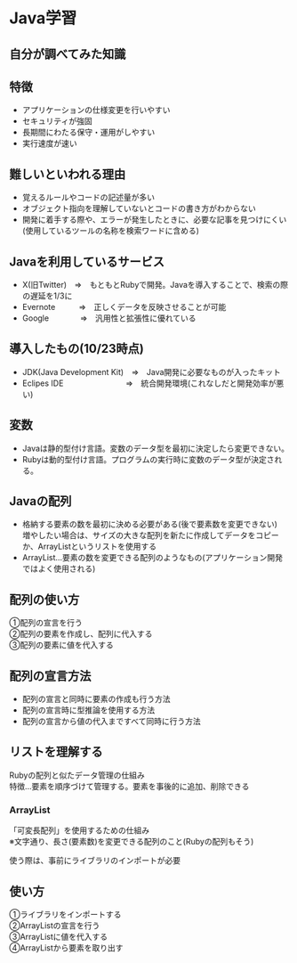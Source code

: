 # Java学習
自分が調べてみた知識
---
## 特徴
 - アプリケーションの仕様変更を行いやすい
 - セキュリティが強固
 - 長期間にわたる保守・運用がしやすい
 - 実行速度が速い

## 難しいといわれる理由
 - 覚えるルールやコードの記述量が多い
 - オブジェクト指向を理解していないとコードの書き方がわからない
 - 開発に着手する際や、エラーが発生したときに、必要な記事を見つけにくい(使用しているツールの名称を検索ワードに含める)

## Javaを利用しているサービス
 - X(旧Twitter)　⇒　もともとRubyで開発。Javaを導入することで、検索の際の遅延を1/3に
 - Evernote　　　⇒　正しくデータを反映させることが可能
 - Google　　　　⇒　汎用性と拡張性に優れている

## 導入したもの(10/23時点)
 - JDK(Java Development Kit)　⇒　Java開発に必要なものが入ったキット
 - Eclipes IDE　　　　　　　　⇒　統合開発環境(これなしだと開発効率が悪い)

## 変数
 - Javaは静的型付け言語。変数のデータ型を最初に決定したら変更できない。
 - Rubyは動的型付け言語。プログラムの実行時に変数のデータ型が決定される。

## Javaの配列
 - 格納する要素の数を最初に決める必要がある(後で要素数を変更できない)<br>
 増やしたい場合は、サイズの大きな配列を新たに作成してデータをコピーか、ArrayListというリストを使用する
 - ArrayList…要素の数を変更できる配列のようなもの(アプリケーション開発ではよく使用される)

## 配列の使い方
①配列の宣言を行う<br>
②配列の要素を作成し、配列に代入する<br>
③配列の要素に値を代入する<br>

## 配列の宣言方法
 - 配列の宣言と同時に要素の作成も行う方法
 - 配列の宣言時に型推論を使用する方法
 - 配列の宣言から値の代入まですべて同時に行う方法

## リストを理解する
Rubyの配列と似たデータ管理の仕組み<br>
特徴…要素を順序づけて管理する。要素を事後的に追加、削除できる

### ArrayList
「可変長配列」を使用するための仕組み<br>
※文字通り、長さ(要素数)を変更できる配列のこと(Rubyの配列もそう)<br>

使う際は、事前にライブラリのインポートが必要

## 使い方
①ライブラリをインポートする<br>
②ArrayListの宣言を行う<br>
③ArrayListに値を代入する<br>
④ArrayListから要素を取り出す<br>
